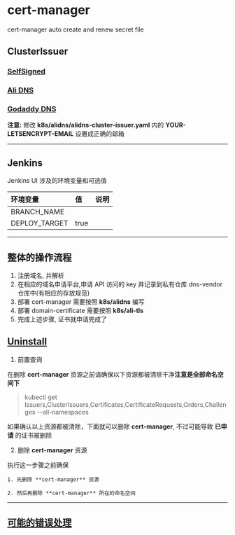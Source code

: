 # cert-manager

cert-manager auto create and renew secret file

## ClusterIssuer

### [SelfSigned](https://cert-manager.io/docs/configuration/selfsigned/)
### [Ali DNS](https://github.com/pragkent/alidns-webhook)
### [Godaddy DNS](https://github.com/snowdrop/godaddy-webhook)

**注意:** 修改 **k8s/alidns/alidns-cluster-issuer.yaml** 内的 **YOUR-LETSENCRYPT-EMAIL** 设置成正确的邮箱

---

## Jenkins

Jenkins UI 涉及的环境变量和可选值

| 环境变量      | 值          | 说明                                                         |
|:--------------|:------------|:-------------------------------------------------------------|
| BRANCH_NAME   |             |                                                              |
| DEPLOY_TARGET | true        |                                                              |                                                        |

---

## 整体的操作流程

1. 注册域名, 并解析
2. 在相应的域名申请平台,申请 API 访问的 key 并记录到私有仓库 dns-vendor 仓库中(有相应的存放规范)
3. 部署 cert-manager 需要按照 **k8s/alidns** 编写
4. 部署 domain-certificate 需要按照 **k8s/ali-tls**
5. 完成上述步骤, 证书就申请完成了

## [Uninstall](https://cert-manager.io/docs/installation/kubectl/#uninstalling)

1. 前置查询

在删除 **cert-manager** 资源之前请确保以下资源都被清除干净**注意是全部命名空间下**

> kubectl get Issuers,ClusterIssuers,Certificates,CertificateRequests,Orders,Challenges --all-namespaces

如果确认以上资源都被清除，下面就可以删除 **cert-manager**, 不过可能导致 **已申请** 的证书被删除

2. 删除 **cert-manager** 资源

执行这一步骤之前确保

    1. 先删除 **cert-manager** 资源

    2. 然后再删除 **cert-manager** 所在的命名空间

---

## [可能的错误处理](./delete-ns.md)
